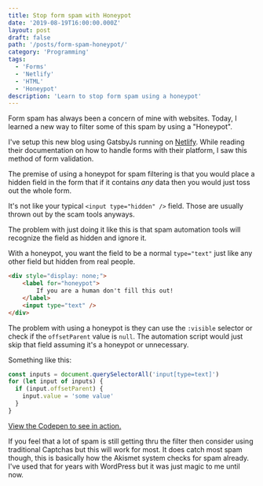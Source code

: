 ```yaml
---
title: Stop form spam with Honeypot
date: '2019-08-19T16:00:00.000Z'
layout: post
draft: false
path: '/posts/form-spam-honeypot/'
category: 'Programming'
tags:
  - 'Forms'
  - 'Netlify'
  - 'HTML'
  - 'Honeypot'
description: 'Learn to stop form spam using a honeypot'
---
```


Form spam has always been a concern of mine with websites. Today, I learned a new way to filter some of this spam by using a "Honeypot".

I've setup this new blog using GatsbyJs running on [Netlify](https://www.netlify.com/). While reading their documentation on how to handle forms with their platform, I saw this method of form validation.

The premise of using a honeypot for spam filtering is that you would place a hidden field in the form that if it contains _any_ data then you would just toss out the whole form.

It's not like your typical `<input type="hidden" />` field. Those are usually thrown out by the scam tools anyways.

The problem with just doing it like this is that spam automation tools will recognize the field as hidden and ignore it.

With a honeypot, you want the field to be a normal `type="text"` just like any other field but hidden from real people.

```html
<div style="display: none;">
    <label for="honeypot">
        If you are a human don't fill this out!
    </label>
    <input type="text" />
</div>
```

The problem with using a honeypot is they can use the `:visible` selector or check if the `offsetParent` value is `null`. The automation script would just skip that field assuming it's a honeypot or unnecessary.

Something like this:

```javascript
const inputs = document.querySelectorAll('input[type=text]')
for (let input of inputs) {
  if (input.offsetParent) {
    input.value = 'some value'
  }
}
```

[View the Codepen to see in action.](https://codepen.io/randi2kewl/pen/vYBjQao)

If you feel that a lot of spam is still getting thru the filter then consider using traditional Captchas but this will work for most. It does catch most spam though, this is basically how the Akismet system checks for spam already. I've used that for years with WordPress but it was just magic to me until now.
